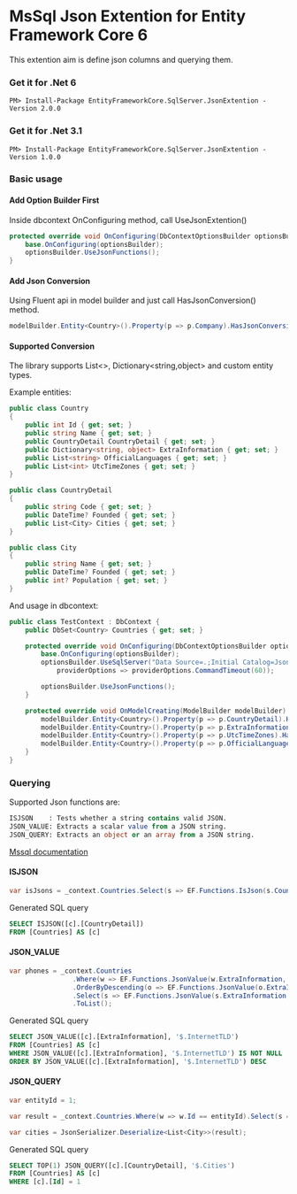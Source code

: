 MsSql Json Extention for Entity Framework Core 6
======================

This extention aim is define json columns and querying them.

### Get it for .Net 6
```
PM> Install-Package EntityFrameworkCore.SqlServer.JsonExtention -Version 2.0.0
```

### Get it for .Net 3.1
```
PM> Install-Package EntityFrameworkCore.SqlServer.JsonExtention -Version 1.0.0
```

### Basic usage
#### Add Option Builder First
Inside dbcontext OnConfiguring method, call UseJsonExtention()

```csharp
protected override void OnConfiguring(DbContextOptionsBuilder optionsBuilder) {
    base.OnConfiguring(optionsBuilder);
    optionsBuilder.UseJsonFunctions();
}
```

#### Add Json Conversion 
Using Fluent api in model builder and just call HasJsonConversion() method.

```csharp
modelBuilder.Entity<Country>().Property(p => p.Company).HasJsonConversion();
```

#### Supported Conversion 
The library supports List<>, Dictionary<string,object> and custom entity types.

Example entities:
```csharp
public class Country
{
    public int Id { get; set; }
    public string Name { get; set; }
    public CountryDetail CountryDetail { get; set; }
    public Dictionary<string, object> ExtraInformation { get; set; }
    public List<string> OfficialLanguages { get; set; }
    public List<int> UtcTimeZones { get; set; }
}

public class CountryDetail
{
    public string Code { get; set; }
    public DateTime? Founded { get; set; }
    public List<City> Cities { get; set; }
}

public class City
{
    public string Name { get; set; }
    public DateTime? Founded { get; set; }
    public int? Population { get; set; }
}
```

And usage in dbcontext:
```csharp
public class TestContext : DbContext {
    public DbSet<Country> Countries { get; set; }

    protected override void OnConfiguring(DbContextOptionsBuilder optionsBuilder) {
        base.OnConfiguring(optionsBuilder);
        optionsBuilder.UseSqlServer("Data Source=.;Initial Catalog=JsonExtentionTest;Integrated Security=True",
            providerOptions => providerOptions.CommandTimeout(60));

        optionsBuilder.UseJsonFunctions();
    }

    protected override void OnModelCreating(ModelBuilder modelBuilder) {
        modelBuilder.Entity<Country>().Property(p => p.CountryDetail).HasJsonConversion();
        modelBuilder.Entity<Country>().Property(p => p.ExtraInformation).HasJsonConversion();
        modelBuilder.Entity<Country>().Property(p => p.UtcTimeZones).HasJsonConversion();
        modelBuilder.Entity<Country>().Property(p => p.OfficialLanguages).HasJsonConversion();
    }
}
```

### Querying
Supported Json functions are:
```sql
ISJSON    : Tests whether a string contains valid JSON.
JSON_VALUE: Extracts a scalar value from a JSON string.
JSON_QUERY: Extracts an object or an array from a JSON string.
```
[Mssql documentation](https://docs.microsoft.com/en-us/sql/t-sql/functions/json-functions-transact-sql?view=sql-server-ver15)

#### ISJSON
```csharp
var isJsons = _context.Countries.Select(s => EF.Functions.IsJson(s.CountryDetail)).ToList();
```

Generated SQL query
```sql
SELECT ISJSON([c].[CountryDetail])
FROM [Countries] AS [c]
```

#### JSON_VALUE
```csharp
var phones = _context.Countries
                .Where(w => EF.Functions.JsonValue(w.ExtraInformation, "InternetTLD") != null)
                .OrderByDescending(o => EF.Functions.JsonValue(o.ExtraInformation, "InternetTLD"))
                .Select(s => EF.Functions.JsonValue(s.ExtraInformation, "InternetTLD"))
                .ToList();
```

Generated SQL query
```sql
SELECT JSON_VALUE([c].[ExtraInformation], '$.InternetTLD')
FROM [Countries] AS [c]
WHERE JSON_VALUE([c].[ExtraInformation], '$.InternetTLD') IS NOT NULL
ORDER BY JSON_VALUE([c].[ExtraInformation], '$.InternetTLD') DESC
```

#### JSON_QUERY
```csharp
var entityId = 1;

var result = _context.Countries.Where(w => w.Id == entityId).Select(s => EF.Functions.JsonQuery(s.CountryDetail, "Cities")).FirstOrDefault();

var cities = JsonSerializer.Deserialize<List<City>>(result);
```

Generated SQL query
```sql
SELECT TOP(1) JSON_QUERY([c].[CountryDetail], '$.Cities')
FROM [Countries] AS [c]
WHERE [c].[Id] = 1
```
